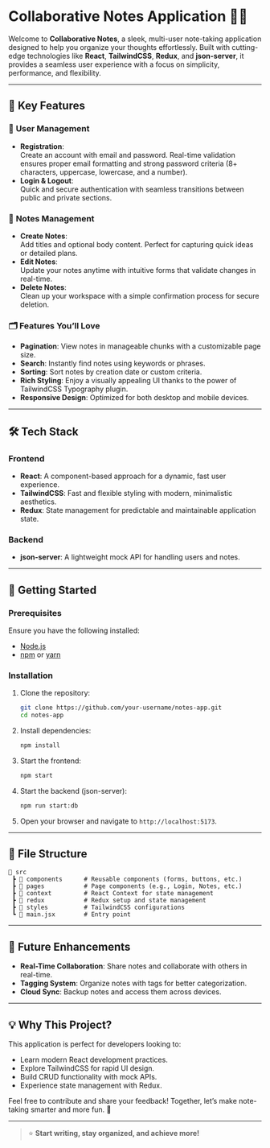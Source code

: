 # Collaborative Notes Application 📓✨  

Welcome to **Collaborative Notes**, a sleek, multi-user note-taking application designed to help you organize your thoughts effortlessly. Built with cutting-edge technologies like **React**, **TailwindCSS**, **Redux**, and **json-server**, it provides a seamless user experience with a focus on simplicity, performance, and flexibility.  

---

## 🌟 Key Features  

### 🔐 **User Management**  
- **Registration**:  
  Create an account with email and password. Real-time validation ensures proper email formatting and strong password criteria (8+ characters, uppercase, lowercase, and a number).  
- **Login & Logout**:  
  Quick and secure authentication with seamless transitions between public and private sections.  

### 📝 **Notes Management**  
- **Create Notes**:  
  Add titles and optional body content. Perfect for capturing quick ideas or detailed plans.  
- **Edit Notes**:  
  Update your notes anytime with intuitive forms that validate changes in real-time.  
- **Delete Notes**:  
  Clean up your workspace with a simple confirmation process for secure deletion.  

### 🗂 **Features You’ll Love**  
- **Pagination**: View notes in manageable chunks with a customizable page size.  
- **Search**: Instantly find notes using keywords or phrases.  
- **Sorting**: Sort notes by creation date or custom criteria.  
- **Rich Styling**: Enjoy a visually appealing UI thanks to the power of TailwindCSS Typography plugin.  
- **Responsive Design**: Optimized for both desktop and mobile devices.  

---

## 🛠 **Tech Stack**  

### Frontend  
- **React**: A component-based approach for a dynamic, fast user experience.  
- **TailwindCSS**: Fast and flexible styling with modern, minimalistic aesthetics.  
- **Redux**: State management for predictable and maintainable application state.  

### Backend  
- **json-server**: A lightweight mock API for handling users and notes.  

---

## 🚀 Getting Started  

### Prerequisites  
Ensure you have the following installed:  
- [Node.js](https://nodejs.org)  
- [npm](https://www.npmjs.com/) or [yarn](https://yarnpkg.com/)  

### Installation  
1. Clone the repository:  
   ```bash  
   git clone https://github.com/your-username/notes-app.git  
   cd notes-app  
   ```  
2. Install dependencies:  
   ```bash  
   npm install  
   ```  

3. Start the frontend:  
   ```bash  
   npm start  
   ```  

4. Start the backend (json-server):  
   ```bash  
   npm run start:db  
   ```  

5. Open your browser and navigate to `http://localhost:5173`.  

---

## 📂 File Structure  

```plaintext  
📂 src  
 ┣ 📂 components      # Reusable components (forms, buttons, etc.)  
 ┣ 📂 pages           # Page components (e.g., Login, Notes, etc.)  
 ┣ 📂 context         # React Context for state management  
 ┣ 📂 redux           # Redux setup and state management  
 ┣ 📂 styles          # TailwindCSS configurations  
 ┗ 📜 main.jsx        # Entry point  
```  

---

## 🎯 Future Enhancements  
- **Real-Time Collaboration**: Share notes and collaborate with others in real-time.  
- **Tagging System**: Organize notes with tags for better categorization.  
- **Cloud Sync**: Backup notes and access them across devices.  

---

## 💡 Why This Project?  
This application is perfect for developers looking to:  
- Learn modern React development practices.  
- Explore TailwindCSS for rapid UI design.  
- Build CRUD functionality with mock APIs.  
- Experience state management with Redux.  

Feel free to contribute and share your feedback! Together, let’s make note-taking smarter and more fun. 🚀  

---

> ⭐ **Start writing, stay organized, and achieve more!**


